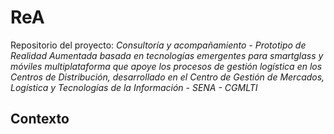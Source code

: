 # ReA
Repositorio del proyecto: *Consultoría y acompañamiento - Prototipo de Realidad Aumentada basada en tecnologías emergentes para smartglass y móviles multiplataforma que apoye los procesos de gestión logística en los Centros de Distribución, desarrollado en el Centro de Gestión de Mercados, Logística y Tecnologías de la Información - SENA - CGMLTI*


## Contexto


